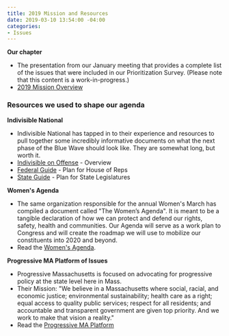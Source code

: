 ```yaml
---
title: 2019 Mission and Resources
date: 2019-03-10 13:54:00 -04:00
categories:
- Issues
---
```


**Our chapter**
* The presentation from our January meeting that provides a complete list of the issues that were included in our Prioritization Survey. (Please note that this content is a work-in-progress.)
* [2019 Mission Overview](http://indivisibleandoverma.com/issues/mission-overview.html)

### Resources we used to shape our agenda

**Indivisible National**
* Indivisible National has tapped in to their experience and resources to pull together some incredibly informative documents on what the next phase of the Blue Wave should look like. They are somewhat long, but worth it.
* [Indivisible on Offense](https://indivisible.org/blog/introducing-indivisible-offense) - Overview
* [Federal Guide](https://indivisible.org/resource/indivisible-offense-introduction) - Plan for House of Reps
* [State Guide](https://indivisible.org/resource/indivisible-states-introduction) - Plan for State Legislatures

**Women's Agenda**
* The same organization responsible for the annual Women's March has compiled a document called "The Women’s Agenda". It is meant to be a tangible declaration of how we can protect and defend our rights, safety, health and communities. Our Agenda will serve as a work plan to Congress and will create the roadmap we will use to mobilize our constituents into 2020 and beyond.
* Read the [Women's Agenda](https://bit.ly/2XltTxB).

**Progressive MA Platform of Issues**
* Progressive Massachusetts is focused on advocating for progressive policy at the state level here in Mass.
* Their Mission: "We believe in a Massachusetts where social, racial, and economic justice; environmental sustainability; health care as a right; equal access to quality public services; respect for all residents; and accountable and transparent government are given top priority. And we work to make that vision a reality."
* Read the [Progressive MA Platform](https://www.progressivemass.com/progressiveplatform)